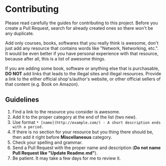 # Contributing

Please read carefully the guides for contributing to this project. Before you create a Pull Request, search for already created ones so there won't be any duplicate.

Add only courses, books, softwares that you really think is awesome, don't just add any resource that contains words like "Network, Networking, etc.". It would be even better if you have personal experience with that resource, because after all, this is a list of awesome things.

If you are adding some book, software or anything else that is purchasable, **DO NOT** add links that leads to the illegal sites and illegal resources. Provide a link to the either official shop's/author's website, or other official sellers of that content (e.g. Book on Amazon).

## Guidelines

1. Find a link to the resource you consider is awesome.
2. Add it to the proper category at the end of the list (two new).
3. Use format `* [name](http://example.com/) - A short description ends with a period.`
4. If there is no section for your resource but you thing there should be, then add it right before **Miscellaneous** category.
5. Check your spelling and grammar.
6. Send a Pull Request with the proper name and description (**Do not name Pull Request like "Update Readme.md"**).
7. Be patient. It may take a few days for me to review it.

